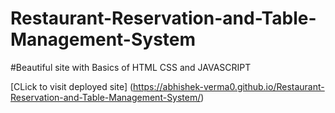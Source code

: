 # Restaurant-Reservation-and-Table-Management-System
#Beautiful site with Basics of HTML CSS and JAVASCRIPT   

[CLick to visit deployed site] (https://abhishek-verma0.github.io/Restaurant-Reservation-and-Table-Management-System/)
